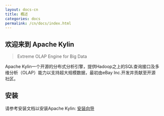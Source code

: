 ```yaml
---
layout: docs-cn
title: 概述
categories: docs
permalink: /cn/docs/index.html
---
```


欢迎来到 Apache Kylin
------------  
> Extreme OLAP Engine for Big Data

Apache Kylin一个开源的分布式分析引擎，提供Hadoop之上的SQL查询接口及多维分析（OLAP）能力以支持超大规模数据，最初由eBay Inc.开发并贡献至开源社区。

安装 
------------  
请参考安装文档以安装Apache Kylin: [安装向导](/cn/docs/install/)






